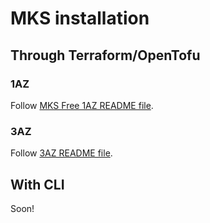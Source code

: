# MKS installation

## Through Terraform/OpenTofu

### 1AZ

Follow [MKS Free 1AZ README file](./1az-terraform/README.md).

### 3AZ

Follow [3AZ README file](./3az-terraform/README.md).

## With CLI

Soon!